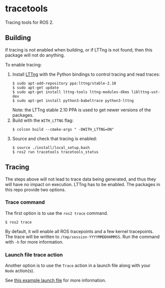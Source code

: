 # tracetools

Tracing tools for ROS 2.

## Building

If tracing is not enabled when building, or if LTTng is not found, then this package will not do anything.

To enable tracing:

1. Install [LTTng](https://lttng.org/docs/#doc-ubuntu) with the Python bindings to control tracing and read traces:
    ```
    $ sudo apt-add-repository ppa:lttng/stable-2.10
    $ sudo apt-get update
    $ sudo apt-get install lttng-tools lttng-modules-dkms liblttng-ust-dev
    $ sudo apt-get install python3-babeltrace python3-lttng
    ```
    Note: the LTTng stable 2.10 PPA is used to get newer versions of the packages.
2. Build with the `WITH_LTTNG` flag:
    ```
    $ colcon build --cmake-args " -DWITH_LTTNG=ON"
    ```
3. Source and check that tracing is enabled:
    ```
    $ source ./install/local_setup.bash
    $ ros2 run tracetools tracetools_status
    ```

## Tracing

The steps above will not lead to trace data being generated, and thus they will have no impact on execution. LTTng has to be enabled. The packages in this repo provide two options.

### Trace command

The first option is to use the `ros2 trace` command.

```
$ ros2 trace
```

By default, it will enable all ROS tracepoints and a few kernel tracepoints. The trace will be written to `/tmp/session-YYYYMMDDHHMMSS`. Run the command with `-h` for more information.

### Launch file trace action

Another option is to use the `Trace` action in a launch file along with your `Node` action(s).

See [this example launch file](./tracetools_launch/launch/example.launch.py) for more information.
